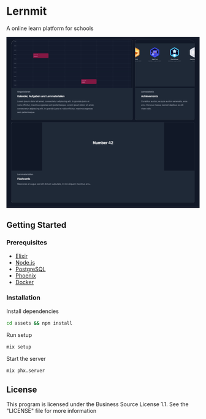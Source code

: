 # Lernmit

A online learn platform for schools

![Lernmit](data/app.png)

## Getting Started

### Prerequisites

- [Elixir](https://elixir-lang.org/install.html)
- [Node.js](https://nodejs.org/en/download/)
- [PostgreSQL](https://www.postgresql.org/download/)
- [Phoenix](https://hexdocs.pm/phoenix/installation.html)
- [Docker](https://docs.docker.com/get-docker/)

### Installation

Install dependencies

```bash
cd assets && npm install
```

Run setup

```bash
mix setup
```

Start the server

```bash
mix phx.server
```

## License

This program is licensed under the Business Source License 1.1. See the "LICENSE" file for more information
